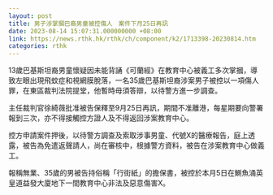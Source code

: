 ```yaml
---
layout: post
title: 男子涉掌摑巴裔男童被控傷人　案件下月25日再訊
date: 2023-08-14 15:07:31.000000000 +08:00
link: https://news.rthk.hk/rthk/ch/component/k2/1713398-20230814.htm
categories: rthk
---
```


13歲巴基斯坦裔男童懷疑因未能背誦《可蘭經》在教育中心被義工多次掌摑，導致左眼出現飛蚊症和視網膜脫落，一名35歲巴基斯坦裔涉案男子被控以一項傷人罪，在東區裁判法院提堂，他暫時毋須答辯，以待警方進一步調查。

主任裁判官徐綺薇批准被告保釋至9月25日再訊，期間不准離港，每星期要向警署報到三次，亦不得接觸控方證人及不得返回涉案教育中心。

控方申請案件押後，以待警方調查及索取涉事男童、代號X的醫療報告，庭上透露，被告為免遣返聲請人，尚在審核中，根據警方資料，被告在涉案教育中心做義工。

報稱無業、35歲的男被告持俗稱「行街紙」的擔保書，被控於本月5日在鰂魚涌英皇道益發大廈地下一間教育中心非法及惡意傷害X。
